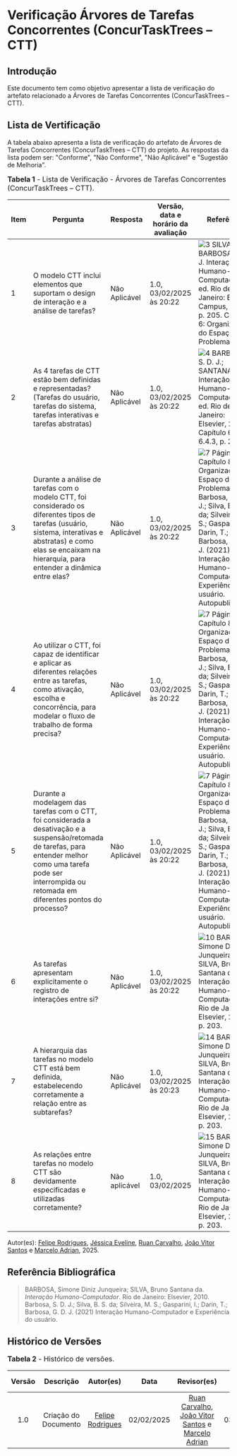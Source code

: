 # Verificação Árvores de Tarefas Concorrentes (ConcurTaskTrees – CTT)

## Introdução

Este documento tem como objetivo apresentar a lista de verificação do artefato relacionado a Árvores de Tarefas Concorrentes (ConcurTaskTrees – CTT).

## Lista de Vertificação

A tabela abaixo apresenta a lista de verificação do artefato de Árvores de Tarefas Concorrentes (ConcurTaskTrees – CTT) do projeto. As respostas da lista podem ser: "Conforme", "Não Conforme", "Não Aplicável" e "Sugestão de Melhoria".

<font size="3"><p style="text-align: left">**Tabela 1** - Lista de Verificação - Árvores de Tarefas Concorrentes (ConcurTaskTrees – CTT).</p></font>

| Item | Pergunta | Resposta | Versão, data e horário da avaliação | Referência |
|------|----------|----------|--------------------------------------|-------------|
| 1    | O modelo CTT inclui elementos que suportam o design de interação e a análise de tarefas? | Não Aplicável | 1.0, 03/02/2025 às 20:22 | ![3](../../assets/referenciasLista/entrega08/verificacaoCTT/pergunta3CTT.png) SILVA, B. S.; BARBOSA, S. D. J. Interação Humano-Computador. 1. ed. Rio de Janeiro: Editora Campus, 2010. p. 205. Capítulo 6: Organização do Espaço de Problema. |
| 2    | As 4 tarefas de CTT estão bem definidas e representadas? (Tarefas do usuário, tarefas do sistema, tarefas interativas e tarefas abstratas) | Não Aplicável | 1.0, 03/02/2025 às 20:22 | ![4](../../assets/referenciasLista/entrega08/verificacaoCTT/pergunta4CTT.png) BARBOSA, S. D. J.; SANTANA, B. Interação Humano-Computador. 1. ed. Rio de Janeiro: Elsevier, 2010. Capítulo 6, Item 6.4.3, p. 203. |
| 3    | Durante a análise de tarefas com o modelo CTT, foi considerado os diferentes tipos de tarefas (usuário, sistema, interativas e abstratas) e como elas se encaixam na hierarquia, para entender a dinâmica entre elas? | Não Aplicável | 1.0, 03/02/2025 às 20:22 | ![7](../../assets/referenciasLista/entrega08/verificacaoCTT/pergunta7CTT.png) Página 173, Capítulo 8. Organização do Espaço de Problema. Barbosa, S. D. J.; Silva, B. S. da; Silveira, M. S.; Gasparini, I.; Darin, T.; Barbosa, G. D. J. (2021) Interação Humano-Computador e Experiência do usuário. Autopublicação. |
| 4    | Ao utilizar o CTT, foi capaz de identificar e aplicar as diferentes relações entre as tarefas, como ativação, escolha e concorrência, para modelar o fluxo de trabalho de forma precisa? | Não Aplicável | 1.0, 03/02/2025 às 20:22 | ![7](../../assets/referenciasLista/entrega08/verificacaoCTT/pergunta8CTT.png) Página 173, Capítulo 8. Organização do Espaço de Problema. Barbosa, S. D. J.; Silva, B. S. da; Silveira, M. S.; Gasparini, I.; Darin, T.; Barbosa, G. D. J. (2021) Interação Humano-Computador e Experiência do usuário. Autopublicação. |
| 5    | Durante a modelagem das tarefas com o CTT, foi considerada a desativação e a suspensão/retomada de tarefas, para entender melhor como uma tarefa pode ser interrompida ou retomada em diferentes pontos do processo? | Não Aplicável | 1.0, 03/02/2025 às 20:22 | ![7](../../assets/referenciasLista/entrega08/verificacaoCTT/pergunta9CTT.png) Página 173, Capítulo 8. Organização do Espaço de Problema. Barbosa, S. D. J.; Silva, B. S. da; Silveira, M. S.; Gasparini, I.; Darin, T.; Barbosa, G. D. J. (2021) Interação Humano-Computador e Experiência do usuário. Autopublicação. |
| 6    | As tarefas apresentam explicitamente o registro de interações entre si? | Não Aplicável | 1.0, 03/02/2025 às 20:22 | ![10](../../assets/referenciasLista/entrega08/verificacaoCTT/pergunta10e11e12CTT.png) BARBOSA, Simone Diniz Junqueira; SILVA, Bruno Santana da. Interação Humano-Computador. Rio de Janeiro: Elsevier, 2010. p. 203. |
| 7    | A hierarquia das tarefas no modelo CTT está bem definida, estabelecendo corretamente a relação entre as subtarefas? | Não Aplicável | 1.0, 03/02/2025 às 20:23 | ![14](../../assets/referenciasLista/entrega08/verificacaoCTT/pergunta14CTT.png) BARBOSA, Simone Diniz Junqueira; SILVA, Bruno Santana da. Interação Humano-Computador. Rio de Janeiro: Elsevier, 2010. p. 203. |
| 8    | As relações entre tarefas no modelo CTT são devidamente especificadas e utilizadas corretamente? | Não aplicável | 1.0, 03/02/2025 | ![15](../../assets/referenciasLista/entrega08/verificacaoCTT/pergunta15CTT.png) BARBOSA, Simone Diniz Junqueira; SILVA, Bruno Santana da. Interação Humano-Computador. Rio de Janeiro: Elsevier, 2010. p. 203. |
 
Autor(es): [Felipe Rodrigues](https://github.com/felipeJRdev), [Jéssica Eveline](https://github.com/xzxjese), [Ruan Carvalho](https://github.com/Ruan-Carvalho), [João Vitor Santos](https://github.com/Jauzimm) e [Marcelo Adrian](https://github.com/Marcelo-Adrian), 2025.

## Referência Bibliográfica

> BARBOSA, Simone Diniz Junqueira; SILVA, Bruno Santana da. *Interação Humano-Computador*. Rio de Janeiro: Elsevier, 2010.  
> Barbosa, S. D. J.; Silva, B. S. da; Silveira, M. S.; Gasparini, I.; Darin, T.; Barbosa, G. D. J. (2021) Interação Humano-Computador e Experiência do usuário.

## Histórico de Versões

<font size="3"><p style="text-align: left">**Tabela 2** - Histórico de versões.</p></font>

| Versão | Descrição | Autor(es) | Data | Revisor(es) | Data de revisão |
| :----: | :-------: | :-------: | :--: | :-------------------------------: | :-------------: |
|  1.0   | Criação do Documento | [Felipe Rodrigues](https://github.com/felipeJRdev) | 02/02/2025 | [Ruan Carvalho](https://github.com/Ruan-Carvalho), [João Vitor Santos](https://github.com/Jauzimm) e [Marcelo Adrian](https://github.com/Marcelo-Adrian) | 03/02/2025 |